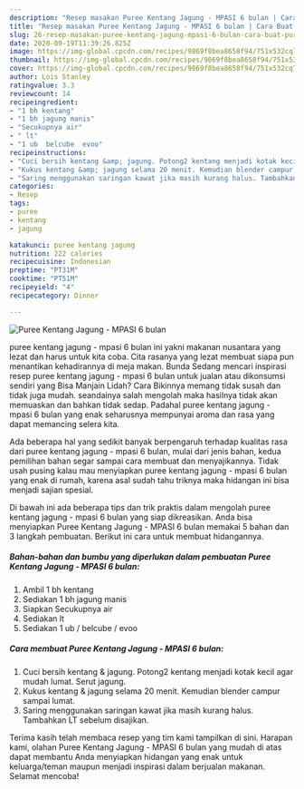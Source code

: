 ```yaml
---
description: "Resep masakan Puree Kentang Jagung - MPASI 6 bulan | Cara Buat Puree Kentang Jagung - MPASI 6 bulan Yang Bisa Manjain Lidah"
title: "Resep masakan Puree Kentang Jagung - MPASI 6 bulan | Cara Buat Puree Kentang Jagung - MPASI 6 bulan Yang Bisa Manjain Lidah"
slug: 26-resep-masakan-puree-kentang-jagung-mpasi-6-bulan-cara-buat-puree-kentang-jagung-mpasi-6-bulan-yang-bisa-manjain-lidah
date: 2020-09-19T11:39:26.825Z
image: https://img-global.cpcdn.com/recipes/9869f8bea8658f94/751x532cq70/puree-kentang-jagung-mpasi-6-bulan-foto-resep-utama.jpg
thumbnail: https://img-global.cpcdn.com/recipes/9869f8bea8658f94/751x532cq70/puree-kentang-jagung-mpasi-6-bulan-foto-resep-utama.jpg
cover: https://img-global.cpcdn.com/recipes/9869f8bea8658f94/751x532cq70/puree-kentang-jagung-mpasi-6-bulan-foto-resep-utama.jpg
author: Lois Stanley
ratingvalue: 3.3
reviewcount: 14
recipeingredient:
- "1 bh kentang"
- "1 bh jagung manis"
- "Secukupnya air"
- " lt"
- "1 ub  belcube  evoo"
recipeinstructions:
- "Cuci bersih kentang &amp; jagung. Potong2 kentang menjadi kotak kecil agar mudah lumat. Serut jagung."
- "Kukus kentang &amp; jagung selama 20 menit. Kemudian blender campur sampai lumat."
- "Saring menggunakan saringan kawat jika masih kurang halus. Tambahkan LT sebelum disajikan."
categories:
- Resep
tags:
- puree
- kentang
- jagung

katakunci: puree kentang jagung 
nutrition: 222 calories
recipecuisine: Indonesian
preptime: "PT31M"
cooktime: "PT51M"
recipeyield: "4"
recipecategory: Dinner

---
```



![Puree Kentang Jagung - MPASI 6 bulan](https://img-global.cpcdn.com/recipes/9869f8bea8658f94/751x532cq70/puree-kentang-jagung-mpasi-6-bulan-foto-resep-utama.jpg)


puree kentang jagung - mpasi 6 bulan ini yakni makanan nusantara yang lezat dan harus untuk kita coba. Cita rasanya yang lezat membuat siapa pun menantikan kehadirannya di meja makan.
Bunda Sedang mencari inspirasi resep puree kentang jagung - mpasi 6 bulan untuk jualan atau dikonsumsi sendiri yang Bisa Manjain Lidah? Cara Bikinnya memang tidak susah dan tidak juga mudah. seandainya salah mengolah maka hasilnya tidak akan memuaskan dan bahkan tidak sedap. Padahal puree kentang jagung - mpasi 6 bulan yang enak seharusnya mempunyai aroma dan rasa yang dapat memancing selera kita.



Ada beberapa hal yang sedikit banyak berpengaruh terhadap kualitas rasa dari puree kentang jagung - mpasi 6 bulan, mulai dari jenis bahan, kedua pemilihan bahan segar sampai cara membuat dan menyajikannya. Tidak usah pusing kalau mau menyiapkan puree kentang jagung - mpasi 6 bulan yang enak di rumah, karena asal sudah tahu triknya maka hidangan ini bisa menjadi sajian spesial.


Di bawah ini ada beberapa tips dan trik praktis dalam mengolah puree kentang jagung - mpasi 6 bulan yang siap dikreasikan. Anda bisa menyiapkan Puree Kentang Jagung - MPASI 6 bulan memakai 5 bahan dan 3 langkah pembuatan. Berikut ini cara untuk membuat hidangannya.

<!--inarticleads1-->

##### Bahan-bahan dan bumbu yang diperlukan dalam pembuatan Puree Kentang Jagung - MPASI 6 bulan:

1. Ambil 1 bh kentang
1. Sediakan 1 bh jagung manis
1. Siapkan Secukupnya air
1. Sediakan  lt
1. Sediakan 1 ub / belcube / evoo




<!--inarticleads2-->

##### Cara membuat Puree Kentang Jagung - MPASI 6 bulan:

1. Cuci bersih kentang &amp; jagung. Potong2 kentang menjadi kotak kecil agar mudah lumat. Serut jagung.
1. Kukus kentang &amp; jagung selama 20 menit. Kemudian blender campur sampai lumat.
1. Saring menggunakan saringan kawat jika masih kurang halus. Tambahkan LT sebelum disajikan.




Terima kasih telah membaca resep yang tim kami tampilkan di sini. Harapan kami, olahan Puree Kentang Jagung - MPASI 6 bulan yang mudah di atas dapat membantu Anda menyiapkan hidangan yang enak untuk keluarga/teman maupun menjadi inspirasi dalam berjualan makanan. Selamat mencoba!
